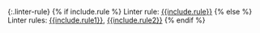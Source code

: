 {:.linter-rule}
{% if include.rule %}
Linter rule: [{{include.rule}}](/tools/linter-rules#{{include.rule}})
{% else %}
Linter rules: [{{include.rule1}}](/tools/linter-rules#{{include.rule1}}), [{{include.rule2}}](/tools/linter-rules#{{include.rule2}})
{% endif %}
